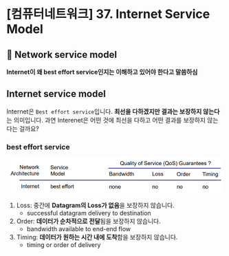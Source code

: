 # [컴퓨터네트워크] 37. Internet Service Model

<aside>

# 💖 Network service model

</aside>

<aside>

**Internet이 왜 best effort service인지는 이해하고 있어야 한다고 말씀하심**

</aside>

## Internet service model

Internet은 `Best effort service`입니다. **최선을 다하겠지만 결과는 보장하지 않는다**는 의미입니다. 과연 Interenet은 어떤 것에 최선을 다하고 어떤 결과를 보장하지 않는다는 걸까요?

### best effort service

![image.png](%5B%E1%84%8F%E1%85%A5%E1%86%B7%E1%84%91%E1%85%B2%E1%84%90%E1%85%A5%E1%84%82%E1%85%A6%E1%84%90%E1%85%B3%E1%84%8B%E1%85%AF%E1%84%8F%E1%85%B3%5D%2037%20Internet%20Service%20Model%201843f66f52258072bca3c2c8de1ce4f3/image.png)

1. Loss: 중간에 **Datagram의 Loss가 없음**을 보장하지 않습니다.
    - successful datagram delivery to destination
2. Order: **데이터가 순차적으로 전달**됨을 보장하지 않습니다.
    - bandwidth available to end-end flow
3. Timing: **데이터가 원하는 시간 내에 도착**함을 보장하지 않습니다.
    - timing or order of delivery